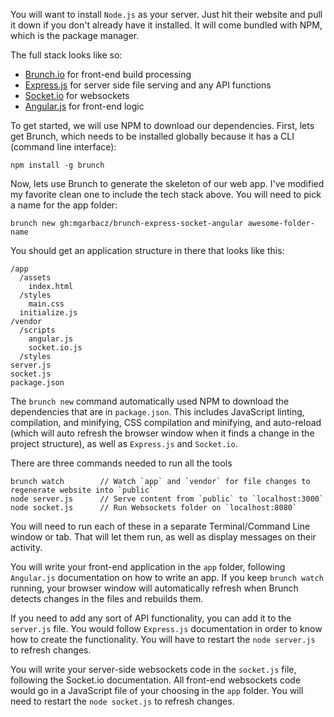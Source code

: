 You will want to install `Node.js` as your server. Just hit their website and pull it down if you don't already have it installed. It will come bundled with NPM, which is the package manager.

The full stack looks like so:
- [Brunch.io](http://brunch.io/)        for front-end build processing
- [Express.js](http://expressjs.com/)   for server side file serving and any API functions
- [Socket.io](http://socket.io/)        for websockets
- [Angular.js](http://angularjs.org/)   for front-end logic

To get started, we will use NPM to download our dependencies. First, lets get Brunch, which needs to be installed globally because it has a CLI (command line interface):

    npm install -g brunch
    
Now, lets use Brunch to generate the skeleton of our web app. I've modified my favorite clean one to include the tech stack above. You will need to pick a name for the app folder:

    brunch new gh:mgarbacz/brunch-express-socket-angular awesome-folder-name
    
You should get an application structure in there that looks like this:

    /app
      /assets
        index.html
      /styles
        main.css
      initialize.js
    /vendor
      /scripts
        angular.js
        socket.io.js
      /styles
    server.js
    socket.js
    package.json
    
The `brunch new` command automatically used NPM to download the dependencies that are in `package.json`. This includes JavaScript linting, compilation, and minifying, CSS compilation and minifying, and auto-reload (which will auto refresh the browser window when it finds a change in the project structure), as well as `Express.js` and `Socket.io`.

There are three commands needed to run all the tools

    brunch watch        // Watch `app` and `vendor` for file changes to regenerate website into `public`
    node server.js      // Serve content from `public` to `localhost:3000`
    node socket.js      // Run Websockets folder on `localhost:8080`
    
You will need to run each of these in a separate Terminal/Command Line window or tab. That will let them run, as well as display messages on their activity.

You will write your front-end application in the `app` folder, following `Angular.js` documentation on how to write an app. If you keep `brunch watch` running, your browser window will automatically refresh when Brunch detects changes in the files and rebuilds them.

If you need to add any sort of API functionality, you can add it to the `server.js` file. You would follow `Express.js` documentation in order to know how to create the functionality. You will have to restart the `node server.js` to refresh changes.

You will write your server-side websockets code in the `socket.js` file, following the Socket.io documentation. All front-end websockets code would go in a JavaScript file of your choosing in the `app` folder. You will need to restart the `node socket.js` to refresh changes.

